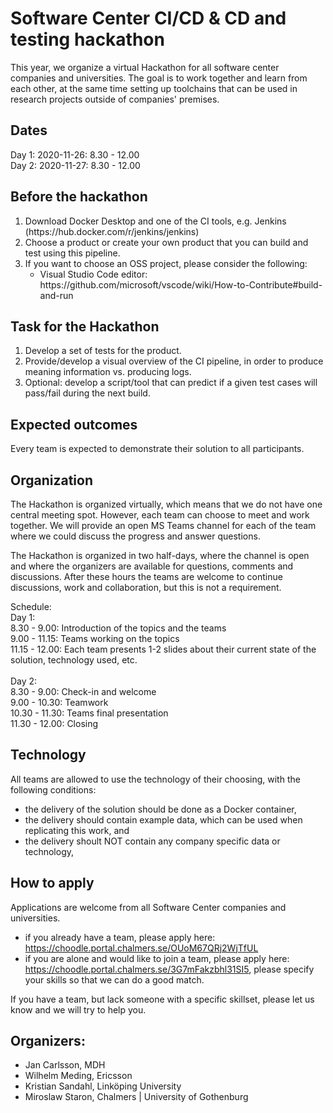 # Software Center CI/CD & CD and testing hackathon

This year, we organize a virtual Hackathon for all software center companies and universities. The goal is to work together and learn from each other, at the same time setting up toolchains that can be used in research projects outside of companies' premises. 

## Dates
Day 1: 2020-11-26: 8.30 - 12.00 <br/>
Day 2: 2020-11-27: 8.30 - 12.00

## Before the hackathon
<ol>
  <li>Download Docker Desktop and one of the CI tools, e.g. Jenkins (https://hub.docker.com/r/jenkins/jenkins) </li>
  <li>Choose a product or create your own product that you can build and test using this pipeline.</li>
  <li>If you want to choose an OSS project, please consider the following:
    <ul>
      <li>Visual Studio Code editor: https://github.com/microsoft/vscode/wiki/How-to-Contribute#build-and-run</li>
    </ul>
  </li>
</ol>

## Task for the Hackathon
<ol>  
  <li>Develop a set of tests for the product.</li>
  <li>Provide/develop a visual overview of the CI pipeline, in order to produce meaning information vs. producing logs.</li>
  <li>Optional: develop a script/tool that can predict if a given test cases will pass/fail during the next build.</li>
</ol>

## Expected outcomes
Every team is expected to demonstrate their solution to all participants. 

## Organization
The Hackathon is organized virtually, which means that we do not have one central meeting spot. However, each team can choose to meet and work together. We will provide an open MS Teams channel for each of the team where we could discuss the progress and answer questions. 

The Hackathon is organized in two half-days, where the channel is open and where the organizers are available for questions, comments and discussions. After these hours the teams are welcome to continue discussions, work and collaboration, but this is not a requirement. 

Schedule: <br/>
Day 1: <br/>
8.30 - 9.00: Introduction of the topics and the teams <br/>
9.00 - 11.15: Teams working on the topics <br/>
11.15 - 12.00: Each team presents 1-2 slides about their current state of the solution, technology used, etc. <br/>
<br/>
Day 2: <br/>
8.30 - 9.00: Check-in and welcome <br/>
9.00 - 10.30: Teamwork <br/>
10.30 - 11.30: Teams final presentation <br/>
11.30 - 12.00: Closing <br/>

## Technology
All teams are allowed to use the technology of their choosing, with the following conditions:
* the delivery of the solution should be done as a Docker container,
* the delivery should contain example data, which can be used when replicating this work, and
* the delivery shoult NOT contain any company specific data or technology, 

## How to apply
Applications are welcome from all Software Center companies and universities. 
* if you already have a team, please apply here: https://choodle.portal.chalmers.se/OUoM67QRj2WjTfUL
* if you are alone and would like to join a team, please apply here: https://choodle.portal.chalmers.se/3G7mFakzbhl31SI5, please specify your skills so that we can do a good match. 

If you have a team, but lack someone with a specific skillset, please let us know and we will try to help you. 

## Organizers:
* Jan Carlsson, MDH
* Wilhelm Meding, Ericsson
* Kristian Sandahl, Linköping University
* Miroslaw Staron, Chalmers | University of Gothenburg
